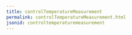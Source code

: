 ```yaml
---
title: controlTemperatureMeasurement
permalink: controlTemperatureMeasurement.html
jsonid: controltemperaturemeasurement
---
```

